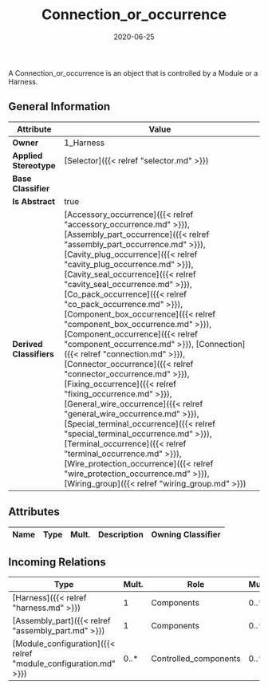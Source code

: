 ﻿---
title: Connection_or_occurrence
toc: false
type: specs
date: "2020-06-25"
draft: false
specification: KBL
version: 2.5.sr1
documentType: "Recommendation"
elementType: Class
classes:
  - Connection_or_occurrence
menu_name: kbl-2.5.sr1
---
<p>A Connection_or_occurrence is an object that is controlled by a Module or a Harness.</p>

## General Information

| Attribute               | Value |
|-------------------------|-------|
| **Owner**               | 1_Harness |
| **Applied Stereotype**  | [Selector]({{< relref "selector.md" >}})<br/>  |
| **Base Classifier**     |   |
| **Is Abstract**         | true |
| **Derived Classifiers** | [Accessory_occurrence]({{< relref "accessory_occurrence.md" >}}), [Assembly_part_occurrence]({{< relref "assembly_part_occurrence.md" >}}), [Cavity_plug_occurrence]({{< relref "cavity_plug_occurrence.md" >}}), [Cavity_seal_occurrence]({{< relref "cavity_seal_occurrence.md" >}}), [Co_pack_occurrence]({{< relref "co_pack_occurrence.md" >}}), [Component_box_occurrence]({{< relref "component_box_occurrence.md" >}}), [Component_occurrence]({{< relref "component_occurrence.md" >}}), [Connection]({{< relref "connection.md" >}}), [Connector_occurrence]({{< relref "connector_occurrence.md" >}}), [Fixing_occurrence]({{< relref "fixing_occurrence.md" >}}), [General_wire_occurrence]({{< relref "general_wire_occurrence.md" >}}), [Special_terminal_occurrence]({{< relref "special_terminal_occurrence.md" >}}), [Terminal_occurrence]({{< relref "terminal_occurrence.md" >}}), [Wire_protection_occurrence]({{< relref "wire_protection_occurrence.md" >}}), [Wiring_group]({{< relref "wiring_group.md" >}}) |

## Attributes
|  Name  |  Type  |  Mult.  |  Description  |  Owning Classifier  |
|--------|--------|---------|---------------|--------------|

##  Incoming Relations
|    Type  |   Mult.  |   Role    |   Mult.   |   Description  |
|----------|----------|-----------|-----------|----------------|
| [Harness]({{< relref "harness.md" >}}) | 1 | Components | 0..* |  |
| [Assembly_part]({{< relref "assembly_part.md" >}}) | 1 | Components | 0..* |  |
| [Module_configuration]({{< relref "module_configuration.md" >}}) | 0..* | Controlled_components | 0..* |  |
